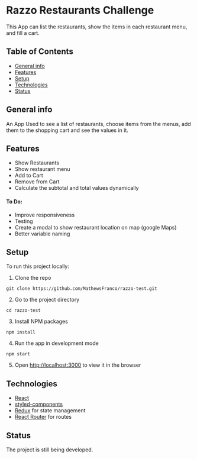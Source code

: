 # Razzo Restaurants Challenge

This App can list the restaurants, show the items in each restaurant menu, and fill a cart.

## Table of Contents

- [General info](#general-info)
- [Features](#features)
- [Setup](#setup)
- [Technologies](#technologies)
- [Status](#status)

## General info

An App Used to see a list of restaurants, choose items from the menus, add them to the shopping cart and see the values in it.

## Features

- Show Restaurants
- Show restaurant menu
- Add to Cart
- Remove from Cart
- Calculate the subtotal and total values dynamically

#### To Do:

- Improve responsiveness
- Testing
- Create a modal to show restaurant location on map (google Maps)
- Better variable naming

## Setup

To run this project locally:

1. Clone the repo

```
git clone https://github.com/MathewsFranco/razzo-test.git
```

2. Go to the project directory

```
cd razzo-test
```

3. Install NPM packages

```
npm install
```

4. Run the app in development mode

```
npm start
```

5. Open [http://localhost:3000](http://localhost:3000) to view it in the browser

## Technologies

- [React](https://reactjs.org/)
- [styled-components](https://styled-components.com/)
- [Redux](http://redux.js.org/) for state management
- [React Router](https://reactrouter.com/) for routes

## Status

The project is still being developed.
